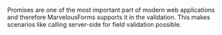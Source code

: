 Promises are one of the most important part of modern web applications and therefore MarvelousForms supports it in the validation.
This makes scenarios like calling server-side for field validation possible.